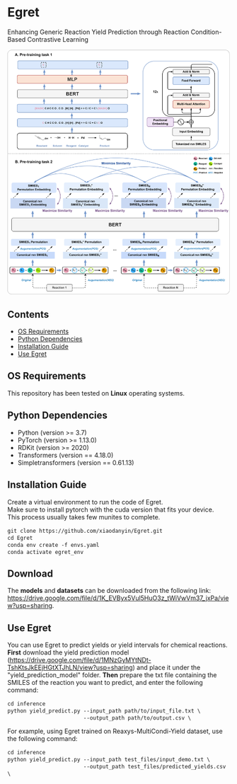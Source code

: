 # Egret
Enhancing Generic Reaction Yield Prediction through Reaction Condition-Based Contrastive Learning

![Egret](./dataset/model_framework.png)

## Contents
- [OS Requirements](#os-requirements)
- [Python Dependencies](#python-dependencies)
- [Installation Guide](#installation-guide)
- [Use Egret](#use-egret)

## OS Requirements
This repository has been tested on **Linux**  operating systems.

## Python Dependencies
* Python (version >= 3.7) 
* PyTorch (version >= 1.13.0) 
* RDKit (version >= 2020)
* Transformers (version == 4.18.0)
* Simpletransformers (version == 0.61.13)

## Installation Guide
Create a virtual environment to run the code of Egret.<br>
Make sure to install pytorch with the cuda version that fits your device.<br>
This process usually takes few munites to complete.<br>
```
git clone https://github.com/xiaodanyin/Egret.git
cd Egret
conda env create -f envs.yaml
conda activate egret_env
```
## Download
The **models** and **datasets** can be downloaded from the following link: https://drive.google.com/file/d/1K_EVByx5Vul5HuO3z_tWiVwVm37_jxPa/view?usp=sharing.

## Use Egret
You can use Egret to predict yields or  yield intervals for chemical reactions. **First** download the yield prediction model (https://drive.google.com/file/d/1MNzGyMYtNDt-TshKtsJkEEjHGtXTJhLN/view?usp=sharing) and place it under the "yield_prediction_model" folder. **Then** prepare the txt file containing the SMILES of the reaction you want to predict, and enter the following command:<br>
```
cd inference
python yield_predict.py --input_path path/to/input_file.txt \
                        --output_path path/to/output.csv \
```
For example, using Egret trained on Reaxys-MultiCondi-Yield dataset, use the following command:<br>
```
cd inference
python yield_predict.py --input_path test_files/input_demo.txt \
                        --output_path test_files/predicted_yields.csv \
```